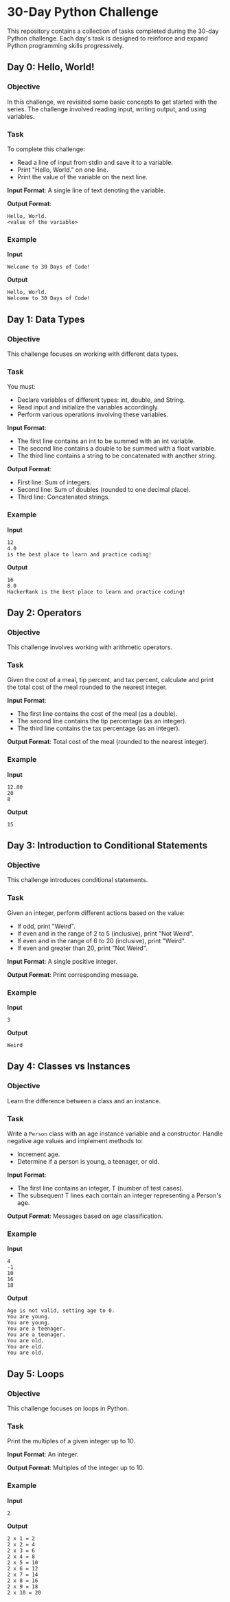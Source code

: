 # 30-Day Python Challenge

This repository contains a collection of tasks completed during the 30-day Python challenge. Each day's task is designed to reinforce and expand Python programming skills progressively.

## Day 0: Hello, World!

### Objective
In this challenge, we revisited some basic concepts to get started with the series. The challenge involved reading input, writing output, and using variables.

### Task
To complete this challenge:
- Read a line of input from stdin and save it to a variable.
- Print "Hello, World." on one line.
- Print the value of the variable on the next line.

**Input Format**: A single line of text denoting the variable.

**Output Format**: 
```
Hello, World.
<value of the variable>
```

### Example
**Input**
```
Welcome to 30 Days of Code!
```
**Output**
```
Hello, World.
Welcome to 30 Days of Code!
```

## Day 1: Data Types

### Objective
This challenge focuses on working with different data types.

### Task
You must:
- Declare variables of different types: int, double, and String.
- Read input and initialize the variables accordingly.
- Perform various operations involving these variables.

**Input Format**:
- The first line contains an int to be summed with an int variable.
- The second line contains a double to be summed with a float variable.
- The third line contains a string to be concatenated with another string.

**Output Format**:
- First line: Sum of integers.
- Second line: Sum of doubles (rounded to one decimal place).
- Third line: Concatenated strings.

### Example
**Input**
```
12
4.0
is the best place to learn and practice coding!
```
**Output**
```
16
8.0
HackerRank is the best place to learn and practice coding!
```

## Day 2: Operators

### Objective
This challenge involves working with arithmetic operators.

### Task
Given the cost of a meal, tip percent, and tax percent, calculate and print the total cost of the meal rounded to the nearest integer.

**Input Format**:
- The first line contains the cost of the meal (as a double).
- The second line contains the tip percentage (as an integer).
- The third line contains the tax percentage (as an integer).

**Output Format**: Total cost of the meal (rounded to the nearest integer).

### Example
**Input**
```
12.00
20
8
```
**Output**
```
15
```

## Day 3: Introduction to Conditional Statements

### Objective
This challenge introduces conditional statements.

### Task
Given an integer, perform different actions based on the value:
- If odd, print "Weird".
- If even and in the range of 2 to 5 (inclusive), print "Not Weird".
- If even and in the range of 6 to 20 (inclusive), print "Weird".
- If even and greater than 20, print "Not Weird".

**Input Format**: A single positive integer.

**Output Format**: Print corresponding message.

### Example
**Input**
```
3
```
**Output**
```
Weird
```

## Day 4: Classes vs Instances

### Objective
Learn the difference between a class and an instance.

### Task
Write a `Person` class with an age instance variable and a constructor. Handle negative age values and implement methods to:
- Increment age.
- Determine if a person is young, a teenager, or old.

**Input Format**:
- The first line contains an integer, T (number of test cases).
- The subsequent T lines each contain an integer representing a Person's age.

**Output Format**: Messages based on age classification.

### Example
**Input**
```
4
-1
10
16
18
```
**Output**
```
Age is not valid, setting age to 0.
You are young.
You are young.
You are a teenager.
You are a teenager.
You are old.
You are old.
You are old.
```

## Day 5: Loops

### Objective
This challenge focuses on loops in Python.

### Task
Print the multiples of a given integer up to 10.

**Input Format**: An integer.

**Output Format**: Multiples of the integer up to 10.

### Example
**Input**
```
2
```
**Output**
```
2 x 1 = 2
2 x 2 = 4
2 x 3 = 6
2 x 4 = 8
2 x 5 = 10
2 x 6 = 12
2 x 7 = 14
2 x 8 = 16
2 x 9 = 18
2 x 10 = 20
```
